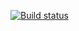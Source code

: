 [![Build status](https://ci.appveyor.com/api/projects/status/pyck5cx81e57u47v?svg=true)](https://ci.appveyor.com/project/shayu78/ajs-symbols-iterators-generators-1)
